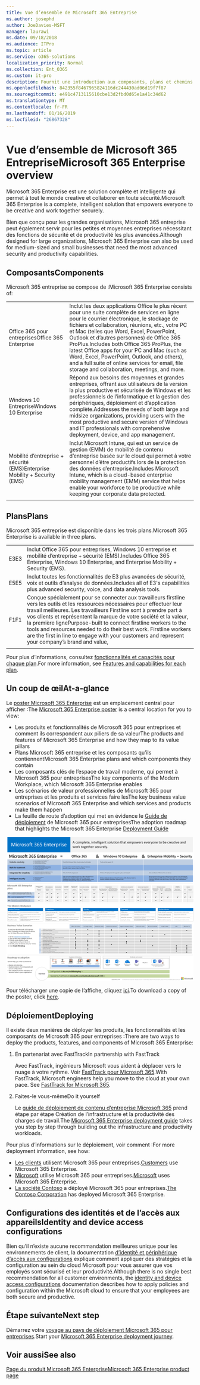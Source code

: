 ```yaml
---
title: Vue d’ensemble de Microsoft 365 Entreprise
ms.author: josephd
author: JoeDavies-MSFT
manager: laurawi
ms.date: 09/18/2018
ms.audience: ITPro
ms.topic: article
ms.service: o365-solutions
localization_priority: Normal
ms.collection: Ent_O365
ms.custom: it-pro
description: Fournit une introduction aux composants, plans et chemins de déploiement Microsoft 365 entreprise.
ms.openlocfilehash: 842355f8467965824116dc244430ad06d19f7f87
ms.sourcegitcommit: e491c4713115610cbe13d2fbd0d65e1a41c34d62
ms.translationtype: MT
ms.contentlocale: fr-FR
ms.lasthandoff: 01/16/2019
ms.locfileid: "26867328"
---
```

# <a name="microsoft-365-enterprise-overview"></a><span data-ttu-id="47366-103">Vue d’ensemble de Microsoft 365 Entreprise</span><span class="sxs-lookup"><span data-stu-id="47366-103">Microsoft 365 Enterprise overview</span></span>

<span data-ttu-id="47366-104">Microsoft 365 Enterprise est une solution complète et intelligente qui permet à tout le monde creative et collaborer en toute sécurité.</span><span class="sxs-lookup"><span data-stu-id="47366-104">Microsoft 365 Enterprise is a complete, intelligent solution that empowers everyone to be creative and work together securely.</span></span> 

<span data-ttu-id="47366-105">Bien que conçu pour les grandes organisations, Microsoft 365 entreprise peut également servir pour les petites et moyennes entreprises nécessitant des fonctions de sécurité et de productivité les plus avancées.</span><span class="sxs-lookup"><span data-stu-id="47366-105">Although designed for large organizations, Microsoft 365 Enterprise can also be used for medium-sized and small businesses that need the most advanced security and productivity capabilities.</span></span> 

## <a name="components"></a><span data-ttu-id="47366-106">Composants</span><span class="sxs-lookup"><span data-stu-id="47366-106">Components</span></span>

<span data-ttu-id="47366-107">Microsoft 365 entreprise se compose de :</span><span class="sxs-lookup"><span data-stu-id="47366-107">Microsoft 365 Enterprise consists of:</span></span>

|||
|:-------|:-----|
| <span data-ttu-id="47366-108">Office 365 pour entreprises</span><span class="sxs-lookup"><span data-stu-id="47366-108">Office 365 Enterprise</span></span> | <span data-ttu-id="47366-109">Inclut les deux applications Office le plus récent pour une suite complète de services en ligne pour le courrier électronique, le stockage de fichiers et collaboration, réunions, etc., votre PC et Mac (telles que Word, Excel, PowerPoint, Outlook et d’autres personnes) de Office 365 ProPlus.</span><span class="sxs-lookup"><span data-stu-id="47366-109">Includes both Office 365 ProPlus, the latest Office apps for your PC and Mac (such as Word, Excel, PowerPoint, Outlook, and others), and a full suite of online services for email, file storage and collaboration, meetings, and more.</span></span> |
| <span data-ttu-id="47366-110">Windows 10 Entreprise</span><span class="sxs-lookup"><span data-stu-id="47366-110">Windows 10 Enterprise</span></span> | <span data-ttu-id="47366-111">Répond aux besoins des moyennes et grandes entreprises, offrant aux utilisateurs de la version la plus productive et sécurisée de Windows et les professionnels de l’informatique et la gestion des périphériques, déploiement et d’application complète.</span><span class="sxs-lookup"><span data-stu-id="47366-111">Addresses the needs of both large and midsize organizations, providing users with the most productive and secure version of Windows and IT professionals with comprehensive deployment, device, and app management.</span></span> |
| <span data-ttu-id="47366-112">Mobilité d’entreprise + sécurité (EMS)</span><span class="sxs-lookup"><span data-stu-id="47366-112">Enterprise Mobility + Security (EMS)</span></span> | <span data-ttu-id="47366-113">Inclut Microsoft Intune, qui est un service de gestion (EMM) de mobilité de contenu d’entreprise basée sur le cloud qui permet à votre personnel d’être productifs lors de la protection des données d’entreprise.</span><span class="sxs-lookup"><span data-stu-id="47366-113">Includes Microsoft Intune, which is a cloud-based enterprise mobility management (EMM) service that helps enable your workforce to be productive while keeping your corporate data protected.</span></span> |
|||

## <a name="plans"></a><span data-ttu-id="47366-114">Plans</span><span class="sxs-lookup"><span data-stu-id="47366-114">Plans</span></span>

<span data-ttu-id="47366-115">Microsoft 365 entreprise est disponible dans les trois plans.</span><span class="sxs-lookup"><span data-stu-id="47366-115">Microsoft 365 Enterprise is available in three plans.</span></span>

|||
|:-------|:-----|
| <span data-ttu-id="47366-116">E3</span><span class="sxs-lookup"><span data-stu-id="47366-116">E3</span></span> | <span data-ttu-id="47366-117">Inclut Office 365 pour entreprises, Windows 10 entreprise et mobilité d’entreprise + sécurité (EMS).</span><span class="sxs-lookup"><span data-stu-id="47366-117">Includes Office 365 Enterprise, Windows 10 Enterprise, and Enterprise Mobility + Security (EMS).</span></span> |
| <span data-ttu-id="47366-118">E5</span><span class="sxs-lookup"><span data-stu-id="47366-118">E5</span></span> | <span data-ttu-id="47366-119">Inclut toutes les fonctionnalités de E3 plus avancées de sécurité, voix et outils d’analyse de données.</span><span class="sxs-lookup"><span data-stu-id="47366-119">Includes all of E3's capabilities plus advanced security, voice, and data analysis tools.</span></span> |
| <span data-ttu-id="47366-120">F1</span><span class="sxs-lookup"><span data-stu-id="47366-120">F1</span></span> | <span data-ttu-id="47366-p101">Conçue spécialement pour se connecter aux travailleurs firstline vers les outils et les ressources nécessaires pour effectuer leur travail meilleures. Les travailleurs Firstline sont à prendre part à vos clients et représentent la marque de votre société et la valeur, la première ligne</span><span class="sxs-lookup"><span data-stu-id="47366-p101">Purpose-built to connect firstline workers to the tools and resources needed to do their best work. Firstline workers are the first in line to engage with your customers and represent your company’s brand and value,</span></span> |
|||

<span data-ttu-id="47366-123">Pour plus d’informations, consultez [fonctionnalités et capacités pour chaque plan](https://www.microsoft.com/microsoft-365/compare-all-microsoft-365-plans).</span><span class="sxs-lookup"><span data-stu-id="47366-123">For more information, see [Features and capabilities for each plan](https://www.microsoft.com/microsoft-365/compare-all-microsoft-365-plans).</span></span>

## <a name="at-a-glance"></a><span data-ttu-id="47366-124">Un coup de œil</span><span class="sxs-lookup"><span data-stu-id="47366-124">At-a-glance</span></span>

<span data-ttu-id="47366-125">Le [poster Microsoft 365 Enterprise](http://aka.ms/m365eposter) est un emplacement central pour afficher :</span><span class="sxs-lookup"><span data-stu-id="47366-125">The [Microsoft 365 Enterprise poster](http://aka.ms/m365eposter) is a central location for you to view:</span></span>

- <span data-ttu-id="47366-126">Les produits et fonctionnalités de Microsoft 365 pour entreprises et comment ils correspondent aux piliers de sa valeur</span><span class="sxs-lookup"><span data-stu-id="47366-126">The products and features of Microsoft 365 Enterprise and how they map to its value pillars</span></span>
- <span data-ttu-id="47366-127">Plans Microsoft 365 entreprise et les composants qu’ils contiennent</span><span class="sxs-lookup"><span data-stu-id="47366-127">Microsoft 365 Enterprise plans and which components they contain</span></span> 
- <span data-ttu-id="47366-128">Les composants clés de l’espace de travail moderne, qui permet à Microsoft 365 pour entreprises</span><span class="sxs-lookup"><span data-stu-id="47366-128">The key components of the Modern Workplace, which Microsoft 365 Enterprise enables</span></span>
- <span data-ttu-id="47366-129">Les scénarios de valeur professionnelles de Microsoft 365 pour entreprises et les produits et services faire les</span><span class="sxs-lookup"><span data-stu-id="47366-129">The key business value scenarios of Microsoft 365 Enterprise and which services and products make them happen</span></span>
- <span data-ttu-id="47366-130">La feuille de route d’adoption qui met en évidence le [Guide de déploiement](deploy-microsoft-365-enterprise.md) de Microsoft 365 pour entreprises</span><span class="sxs-lookup"><span data-stu-id="47366-130">The adoption roadmap that highlights the Microsoft 365 Enterprise [Deployment Guide](deploy-microsoft-365-enterprise.md)</span></span>

![](./media/m365-poster/m365e-poster.png)

<span data-ttu-id="47366-131">Pour télécharger une copie de l’affiche, cliquez [ici](https://github.com/MicrosoftDocs/microsoft-365-docs/raw/public/microsoft-365/enterprise/media/Microsoft365Enterprise.pdf).</span><span class="sxs-lookup"><span data-stu-id="47366-131">To download a copy of the poster, click [here](https://github.com/MicrosoftDocs/microsoft-365-docs/raw/public/microsoft-365/enterprise/media/Microsoft365Enterprise.pdf).</span></span>

## <a name="deploying"></a><span data-ttu-id="47366-132">Déploiement</span><span class="sxs-lookup"><span data-stu-id="47366-132">Deploying</span></span>

<span data-ttu-id="47366-133">Il existe deux manières de déployer les produits, les fonctionnalités et les composants de Microsoft 365 pour entreprises :</span><span class="sxs-lookup"><span data-stu-id="47366-133">There are two ways to deploy the products, features, and components of Microsoft 365 Enterprise:</span></span>

1. <span data-ttu-id="47366-134">En partenariat avec FastTrack</span><span class="sxs-lookup"><span data-stu-id="47366-134">In partnership with FastTrack</span></span>
  
   <span data-ttu-id="47366-p102">Avec FastTrack, ingénieurs Microsoft vous aident à déplacer vers le nuage à votre rythme. Voir [FastTrack pour Microsoft 365](https://fasttrack.microsoft.com/microsoft365).</span><span class="sxs-lookup"><span data-stu-id="47366-p102">With FastTrack, Microsoft engineers help you move to the cloud at your own pace. See [FastTrack for Microsoft 365](https://fasttrack.microsoft.com/microsoft365).</span></span>
  
2. <span data-ttu-id="47366-137">Faites-le vous-même</span><span class="sxs-lookup"><span data-stu-id="47366-137">Do it yourself</span></span>

   <span data-ttu-id="47366-138">Le [guide de déploiement de contenu d’entreprise Microsoft 365](deploy-microsoft-365-enterprise.md) prend étape par étape Création de l’infrastructure et la productivité des charges de travail.</span><span class="sxs-lookup"><span data-stu-id="47366-138">The [Microsoft 365 Enterprise deployment guide](deploy-microsoft-365-enterprise.md) takes you step by step through building out the infrastructure and productivity workloads.</span></span> 

<span data-ttu-id="47366-139">Pour plus d’informations sur le déploiement, voir comment :</span><span class="sxs-lookup"><span data-stu-id="47366-139">For more deployment information, see how:</span></span>

- <span data-ttu-id="47366-140">[Les clients](deploy-microsoft-365-enterprise.md#how-customers-use-microsoft-365-enterprise) utilisent Microsoft 365 pour entreprises.</span><span class="sxs-lookup"><span data-stu-id="47366-140">[Customers](deploy-microsoft-365-enterprise.md#how-customers-use-microsoft-365-enterprise)  use Microsoft 365 Enterprise.</span></span>
- <span data-ttu-id="47366-141">[Microsoft](deploy-microsoft-365-enterprise.md#how-microsoft-uses-microsoft-365-enterprise) utilise Microsoft 365 pour entreprises.</span><span class="sxs-lookup"><span data-stu-id="47366-141">[Microsoft](deploy-microsoft-365-enterprise.md#how-microsoft-uses-microsoft-365-enterprise) uses Microsoft 365 Enterprise.</span></span>
- <span data-ttu-id="47366-142">[La société Contoso](contoso-overview.md) a déployé Microsoft 365 pour entreprises.</span><span class="sxs-lookup"><span data-stu-id="47366-142">[The Contoso Corporation](contoso-overview.md) has deployed Microsoft 365 Enterprise.</span></span>

## <a name="identity-and-device-access-configurations"></a><span data-ttu-id="47366-143">Configurations des identités et de l’accès aux appareils</span><span class="sxs-lookup"><span data-stu-id="47366-143">Identity and device access configurations</span></span>

<span data-ttu-id="47366-144">Bien qu’il n’existe aucune recommandation meilleures unique pour les environnements de client, la documentation [d’identité et périphérique d’accès aux configurations](microsoft-365-policies-configurations.md) explique comment appliquer des stratégies et la configuration au sein du cloud Microsoft pour vous assurer que vos employés sont sécurisé et leur productivité.</span><span class="sxs-lookup"><span data-stu-id="47366-144">Although there is no single best recommendation for all customer environments, the [identity and device access configurations](microsoft-365-policies-configurations.md) documentation describes how to apply policies and configuration within the Microsoft cloud to ensure that your employees are both secure and productive.</span></span>

## <a name="next-step"></a><span data-ttu-id="47366-145">Étape suivante</span><span class="sxs-lookup"><span data-stu-id="47366-145">Next step</span></span>

<span data-ttu-id="47366-146">Démarrez votre [voyage au pays de déploiement Microsoft 365 pour entreprises](deploy-microsoft-365-enterprise.md).</span><span class="sxs-lookup"><span data-stu-id="47366-146">Start your [Microsoft 365 Enterprise deployment journey](deploy-microsoft-365-enterprise.md).</span></span>

## <a name="see-also"></a><span data-ttu-id="47366-147">Voir aussi</span><span class="sxs-lookup"><span data-stu-id="47366-147">See also</span></span>

[<span data-ttu-id="47366-148">Page du produit Microsoft 365 Enterprise</span><span class="sxs-lookup"><span data-stu-id="47366-148">Microsoft 365 Enterprise product page</span></span>](https://www.microsoft.com/microsoft-365/enterprise)

